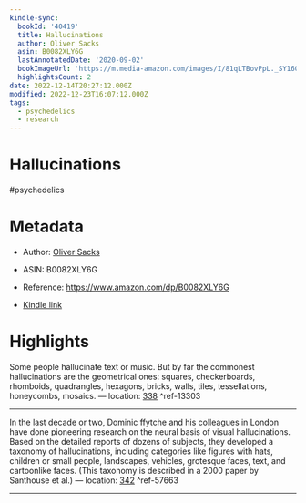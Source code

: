 ```yaml
---
kindle-sync:
  bookId: '40419'
  title: Hallucinations
  author: Oliver Sacks
  asin: B0082XLY6G
  lastAnnotatedDate: '2020-09-02'
  bookImageUrl: 'https://m.media-amazon.com/images/I/81qLTBovPpL._SY160.jpg'
  highlightsCount: 2
date: 2022-12-14T20:27:12.000Z
modified: 2022-12-23T16:07:12.000Z
tags:
  - psychedelics
  - research
---
```

# Hallucinations

#psychedelics 

# Metadata

* Author: [Oliver Sacks](https://www.amazon.com/Oliver-Sacks/e/B000APZZY6/ref=dp_byline_cont_ebooks_1)

* ASIN: B0082XLY6G

* Reference: <https://www.amazon.com/dp/B0082XLY6G>

* [Kindle link](kindle://book?action=open&asin=B0082XLY6G)

# Highlights

Some people hallucinate text or music. But by far the commonest hallucinations are the geometrical ones: squares, checkerboards, rhomboids, quadrangles, hexagons, bricks, walls, tiles, tessellations, honeycombs, mosaics. — location: [338](kindle://book?action=open&asin=B0082XLY6G&location=338) ^ref-13303

---

In the last decade or two, Dominic ffytche and his colleagues in London have done pioneering research on the neural basis of visual hallucinations. Based on the detailed reports of dozens of subjects, they developed a taxonomy of hallucinations, including categories like figures with hats, children or small people, landscapes, vehicles, grotesque faces, text, and cartoonlike faces. (This taxonomy is described in a 2000 paper by Santhouse et al.) — location: [342](kindle://book?action=open&asin=B0082XLY6G&location=342) ^ref-57663

---
